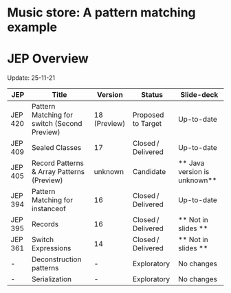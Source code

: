 # Music store: A pattern matching example

# JEP Overview

Update: 25-11-21

| JEP     | Title                                        | Version      | Status             | Slide-deck                   |
| ------- | -------------------------------------------- | ------------ | ------------------ | ---------------------------- |
| JEP 420 | Pattern Matching for switch (Second Preview) | 18 (Preview) | Proposed to Target | Up-to-date                   |
| JEP 409 | Sealed Classes                               | 17           | Closed / Delivered | Up-to-date                   |
| JEP 405 | Record Patterns & Array Patterns (Preview)   | unknown      | Candidate          | ** Java version is unknown** |
| JEP 394 | Pattern Matching for instanceof              | 16           | Closed / Delivered | Up-to-date                   |
| JEP 395 | Records                                      | 16           | Closed / Delivered | ** Not in slides **          |
| JEP 361 | Switch Expressions                           | 14           | Closed / Delivered | ** Not in slides **          |
| -       | Deconstruction patterns                      | -            | Exploratory        | No changes                   |
| -       | Serialization                                | -            | Exploratory        | No changes                   |
